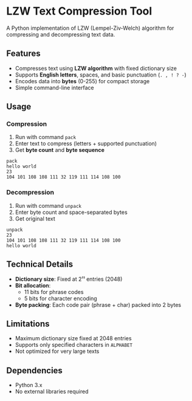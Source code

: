 # LZW Text Compression Tool

A Python implementation of LZW (Lempel-Ziv-Welch) algorithm for compressing and decompressing text data.

## Features
- Compresses text using **LZW algorithm** with fixed dictionary size
- Supports **English letters**, spaces, and basic punctuation (`. , ! ? -`)
- Encodes data into **bytes** (0-255) for compact storage
- Simple command-line interface

## Usage

### Compression
1. Run with command `pack`
2. Enter text to compress (letters + supported punctuation)
3. Get **byte count** and **byte sequence**

```Example:
pack
hello world
23
104 101 108 108 111 32 119 111 114 108 100
```

### Decompression
1. Run with command `unpack`
2. Enter byte count and space-separated bytes
3. Get original text

```Example:
unpack
23
104 101 108 108 111 32 119 111 114 108 100
hello world
```

## Technical Details
- **Dictionary size**: Fixed at 2¹¹ entries (2048)
- **Bit allocation**:
  - 11 bits for phrase codes
  - 5 bits for character encoding
- **Byte packing**: Each code pair (phrase + char) packed into 2 bytes

## Limitations
- Maximum dictionary size fixed at 2048 entries
- Supports only specified characters in `ALPHABET`
- Not optimized for very large texts

## Dependencies
- Python 3.x
- No external libraries required
